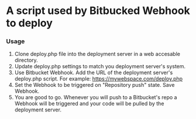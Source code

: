 # A script used by Bitbucked Webhook to deploy


### Usage

1. Clone deploy.php file into the deployment server in a web accesable directory.
2. Update deploy.php settings to match you deployment server's system.
3. Use Bitbucket Webhook. Add the URL of the deployment server's deploy.php script. For example: https://mywebspace.com/deploy.php
4. Set the Webhook to be triggered on "Repository push" state. Save Webhook.
5. You are good to go. Whenever you will push to a Bitbucket's repo a Webhook will be triggered and your code will be pulled by the deployment server.